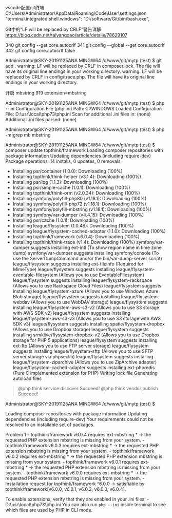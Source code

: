 vscode配置git终端
C:\Users\Administrator\AppData\Roaming\Code\User\settings.json
    "terminal.integrated.shell.windows": "D:/software/Git/bin/bash.exe",


Git中的“LF will be replaced by CRLF”警告详解
https://blog.csdn.net/taiyangdao/article/details/78629107


  340  git config --get core.autocrlf
  341  git config --global --get core.autocrlf
  342  git config core.autocrlf false

Administrator@SKY-20191125ANA MINGW64 /d/www/git/mytp (test)
$ git add .
warning: LF will be replaced by CRLF in composer.lock.
The file will have its original line endings in your working directory.
warning: LF will be replaced by CRLF in config/trace.php.
The file will have its original line endings in your working directory.



开启 mbstring
 919 extension=mbstring

Administrator@SKY-20191125ANA MINGW64 /d/www/git/mytp (test)
$ php --ini
Configuration File (php.ini) Path: C:\WINDOWS
Loaded Configuration File:         D:\usr\local\php73\php.ini
Scan for additional .ini files in: (none)
Additional .ini files parsed:      (none)

Administrator@SKY-20191125ANA MINGW64 /d/www/git/mytp (test)
$ php -m|grep mb
mbstring

Administrator@SKY-20191125ANA MINGW64 /d/www/git/mytp (test)
$ composer update topthink/framework
Loading composer repositories with package information
Updating dependencies (including require-dev)
Package operations: 14 installs, 0 updates, 0 removals
  - Installing psr/container (1.0.0): Downloading (100%)
  - Installing topthink/think-helper (v3.1.4): Downloading (100%)
  - Installing psr/log (1.1.3): Downloading (100%)
  - Installing psr/simple-cache (1.0.1): Downloading (100%)
  - Installing topthink/think-orm (v2.0.34): Downloading (100%)
  - Installing symfony/polyfill-php80 (v1.18.1): Downloading (100%)
  - Installing symfony/polyfill-php72 (v1.18.1): Downloading (100%)
  - Installing symfony/polyfill-mbstring (v1.18.1): Downloading (100%)
  - Installing symfony/var-dumper (v4.4.15): Downloading (100%)
  - Installing psr/cache (1.0.1): Downloading (100%)
  - Installing league/flysystem (1.0.46): Downloading (100%)
  - Installing league/flysystem-cached-adapter (1.1.0): Downloading (100%)
  - Installing topthink/framework (v6.0.4): Downloading (100%)
  - Installing topthink/think-trace (v1.4): Downloading (100%)
symfony/var-dumper suggests installing ext-intl (To show region name in time zone dump)
symfony/var-dumper suggests installing symfony/console (To use the ServerDumpCommand and/or the bin/var-dump-server script)
league/flysystem suggests installing ext-fileinfo (Required for MimeType)
league/flysystem suggests installing league/flysystem-eventable-filesystem (Allows you to use EventableFilesystem)
league/flysystem suggests installing league/flysystem-rackspace (Allows you to use Rackspace Cloud Files)
league/flysystem suggests installing league/flysystem-azure (Allows you to use Windows Azure Blob storage)
league/flysystem suggests installing league/flysystem-webdav (Allows you to use WebDAV storage)
league/flysystem suggests installing league/flysystem-aws-s3-v2 (Allows you to use S3 storage with AWS SDK v2)
league/flysystem suggests installing league/flysystem-aws-s3-v3 (Allows you to use S3 storage with AWS SDK v3)
league/flysystem suggests installing spatie/flysystem-dropbox (Allows you to use Dropbox storage)
league/flysystem suggests installing srmklive/flysystem-dropbox-v2 (Allows you to use Dropbox storage for PHP 5 applications)
league/flysystem suggests installing ext-ftp (Allows you to use FTP server storage)
league/flysystem suggests installing league/flysystem-sftp (Allows you to use SFTP server storage via phpseclib)
league/flysystem suggests installing league/flysystem-ziparchive (Allows you to use ZipArchive adapter)
league/flysystem-cached-adapter suggests installing ext-phpredis (Pure C implemented extension for PHP)
Writing lock file
Generating autoload files
> @php think service:discover
Succeed!
> @php think vendor:publish
Succeed!

Administrator@SKY-20191125ANA MINGW64 /d/www/git/mytp (test)
$



Loading composer repositories with package information
Updating dependencies (including require-dev)
Your requirements could not be resolved to an installable set of packages.

  Problem 1
    - topthink/framework v6.0.4 requires ext-mbstring * -> the requested PHP extension mbstring is missing from your system.
    - topthink/framework v6.0.3 requires ext-mbstring * -> the requested PHP extension mbstring is missing from your system.
    - topthink/framework v6.0.2 requires ext-mbstring * -> the requested PHP extension mbstring is missing from your system.
    - topthink/framework v6.0.1 requires ext-mbstring * -> the requested PHP extension mbstring is missing from your system.
    - topthink/framework v6.0.0 requires ext-mbstring * -> the requested PHP extension mbstring is missing from your system.
    - Installation request for topthink/framework ^6.0.0 -> satisfiable by topthink/framework[v6.0.0, v6.0.1, v6.0.2, v6.0.3, v6.0.4].

  To enable extensions, verify that they are enabled in your .ini files:
    - D:\usr\local\php73\php.ini
  You can also run `php --ini` inside terminal to see which files are used by PHP in CLI mode.
